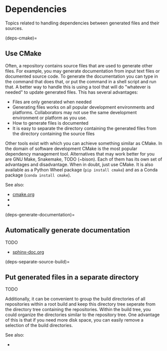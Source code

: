 # Dependencies

Topics related to handling dependencies between generated files and their sources.


(deps-cmake)=
## Use CMake

Often, a repository contains source files that are used to generate other files. For example, you may generate
documentation from input text files or documented source code. To generate the documentation you can type in
the command that does that, or put the command in a shell script and run that. A better way to handle this is
using a tool that will do "whatever is needed" to update generated files. This has several advantages:

- Files are only generated when needed
- Generating files works on all popular development environments and platforms. Collaborators may not use the
  same development environment or platform as you use.
- How to generate files is documented
- It is easy to separate the directory containing the generated files from the directory containing the source
  files

Other tools exist with which you can achieve something similar as CMake. In the domain of software development
CMake is the most popular dependency management tool. Alternatives that may work better for you are GNU Make,
Snakemake, TODO (~bison). Each of them has its own set of advantages and disadvantage. When in doubt, just use
CMake. It is also available as a Python Wheel package (`pip install cmake`) and as a Conda package (`conda
install cmake`).

See also:

- [cmake.org](https://cmake.org)
- [](#deps-generate-documentation)
- [](#deps-separate-source-build)


(deps-generate-documentation)=
## Automatically generate documentation

TODO

- [sphinx-doc.org](https://www.sphinx-doc.org)


(deps-separate-source-build)=
## Put generated files in a separate directory

TODO


Additionally, it can be convenient to group the build directories of all repositories within a root build and
keep this directory tree seperate from the directory tree containing the repositories. Within the build tree,
you could organize the directories similar to the repository tree. One advantage of this is that if you need
more disk space, you can easily remove a selection of the build directories.

See also:

- [](#repo-organize)
